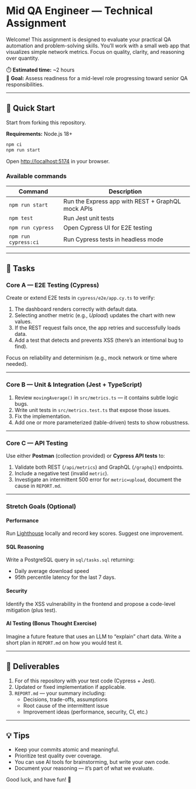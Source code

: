 
# Mid QA Engineer — Technical Assignment

Welcome! This assignment is designed to evaluate your practical QA automation and problem-solving skills.
You’ll work with a small web app that visualizes simple network metrics. Focus on quality, clarity, and reasoning over quantity.

⏱️ **Estimated time:** ~2 hours  
🎯 **Goal:** Assess readiness for a mid-level role progressing toward senior QA responsibilities.

---

## 🚀 Quick Start

Start from forking this repository.

**Requirements:** Node.js 18+

```bash
npm ci
npm run start
```

Open [http://localhost:5174](http://localhost:5174) in your browser.

### Available commands

| Command | Description |
|----------|--------------|
| `npm run start` | Run the Express app with REST + GraphQL mock APIs |
| `npm test` | Run Jest unit tests |
| `npm run cypress` | Open Cypress UI for E2E testing |
| `npm run cypress:ci` | Run Cypress tests in headless mode |

---

## 🧩 Tasks

### Core A — E2E Testing (Cypress)

Create or extend E2E tests in `cypress/e2e/app.cy.ts` to verify:

1. The dashboard renders correctly with default data.  
2. Selecting another metric (e.g., *Upload*) updates the chart with new values.  
3. If the REST request fails once, the app retries and successfully loads data.  
4. Add a test that detects and prevents XSS (there’s an intentional bug to find).  

Focus on reliability and determinism (e.g., mock network or time where needed).

---

### Core B — Unit & Integration (Jest + TypeScript)

1. Review `movingAverage()` in `src/metrics.ts` — it contains subtle logic bugs.  
2. Write unit tests in `src/metrics.test.ts` that expose those issues.  
3. Fix the implementation.  
4. Add one or more parameterized (table-driven) tests to show robustness.  

---

### Core C — API Testing

Use either **Postman** (collection provided) or **Cypress API tests** to:

1. Validate both REST (`/api/metrics`) and GraphQL (`/graphql`) endpoints.  
2. Include a negative test (invalid `metric`).  
3. Investigate an intermittent 500 error for `metric=upload`, document the cause in `REPORT.md`.  

---

### Stretch Goals (Optional)

#### Performance
Run [Lighthouse](https://developers.google.com/web/tools/lighthouse) locally and record key scores. Suggest one improvement.

#### SQL Reasoning
Write a PostgreSQL query in `sql/tasks.sql` returning:
- Daily average download speed
- 95th percentile latency
for the last 7 days.

#### Security
Identify the XSS vulnerability in the frontend and propose a code-level mitigation (plus test).

#### AI Testing (Bonus Thought Exercise)
Imagine a future feature that uses an LLM to “explain” chart data. Write a short plan in `REPORT.md` on how you would test it.

---

## 📝 Deliverables

1. For of this repository with your test code (Cypress + Jest).  
2. Updated or fixed implementation if applicable.  
3. `REPORT.md` — your summary including:
   - Decisions, trade-offs, assumptions
   - Root cause of the intermittent issue
   - Improvement ideas (performance, security, CI, etc.)

---

## 💡 Tips

- Keep your commits atomic and meaningful.  
- Prioritize test quality over coverage.  
- You can use AI tools for brainstorming, but write your own code.
- Document your reasoning — it’s part of what we evaluate.

Good luck, and have fun! 🚀
